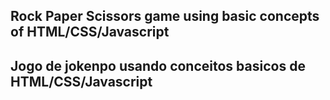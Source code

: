 ## Rock Paper Scissors game using basic concepts of HTML/CSS/Javascript
## Jogo de jokenpo usando conceitos basicos de HTML/CSS/Javascript
